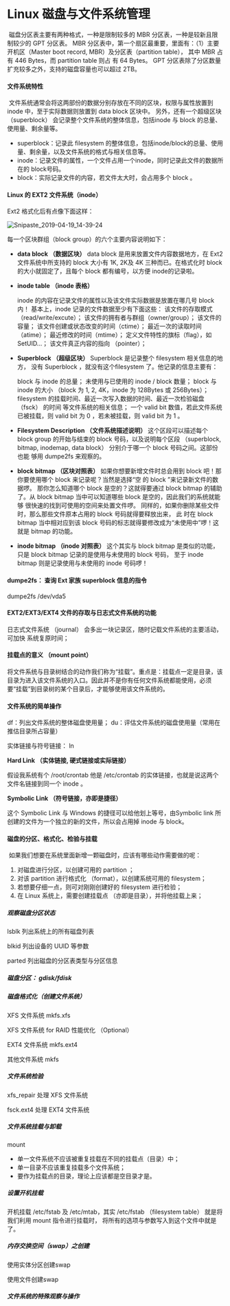 # Linux 磁盘与文件系统管理

​	磁盘分区表主要有两种格式，一种是限制较多的 MBR 分区表，一种是较新且限制较少的
GPT 分区表。
MBR 分区表中，第一个扇区最重要，里面有：（1）主要开机区（Master boot record,
MBR）及分区表（partition table）， 其中 MBR 占有 446 Bytes，而 partition table 则占
有 64 Bytes。
GPT 分区表除了分区数量扩充较多之外，支持的磁盘容量也可以超过 2TB。

#### 文件系统特性

​	文件系统通常会将这两部份的数据分别存放在不同的区块，权限与属性放置到 inode 中，至于实际数据则放置到 data block 区块中。 另外，还有一个超级区块 （superblock） 会记录整个文件系统的整体信息，包括inode 与 block 的总量、使用量、剩余量等。

- superblock：记录此 filesystem 的整体信息，包括inode/block的总量、使用量、剩余量，以及文件系统的格式与相关信息等。
- inode：记录文件的属性，一个文件占用一个inode，同时记录此文件的数据所在的 block号码。
- block：实际记录文件的内容，若文件太大时，会占用多个 block 。

#### Linux 的 EXT2 文件系统（inode）

Ext2 格式化后有点像下面这样：

![Snipaste_2019-04-19_14-39-24](images/Snipaste_2019-04-19_14-39-24.png)

每一个区块群组（block group）的六个主要内容说明如下：

- **data block （数据区块）**
  data block 是用来放置文件内容数据地方，在 Ext2 文件系统中所支持的 block 大小有 1K, 2K及 4K 三种而已。在格式化时 block 的大小就固定了，且每个 block 都有编号，以方便 inode的记录啦。

- **inode table （inode 表格）**

  inode 的内容在记录文件的属性以及该文件实际数据是放置在哪几号 block 内！ 基本上，inode 记录的文件数据至少有下面这些：
  该文件的存取模式（read/write/excute）；
  该文件的拥有者与群组（owner/group）；
  该文件的容量；
  该文件创建或状态改变的时间（ctime）；
  最近一次的读取时间（atime）；
  最近修改的时间（mtime）；
  定义文件特性的旗标（flag），如 SetUID...；
  该文件真正内容的指向 （pointer）；

- **Superblock （超级区块）**
  Superblock 是记录整个 filesystem 相关信息的地方， 没有 Superblock ，就没有这个filesystem 了。他记录的信息主要有：

  block 与 inode 的总量；
  未使用与已使用的 inode / block 数量；
  block 与 inode 的大小 （block 为 1, 2, 4K，inode 为 128Bytes 或 256Bytes）；
  filesystem 的挂载时间、最近一次写入数据的时间、最近一次检验磁盘 （fsck） 的时间
  等文件系统的相关信息；
  一个 valid bit 数值，若此文件系统已被挂载，则 valid bit 为 0 ，若未被挂载，则 valid bit
  为 1 。

- **Filesystem Description （文件系统描述说明）**
  这个区段可以描述每个 block group 的开始与结束的 block 号码，以及说明每个区段
  （superblock, bitmap, inodemap, data block） 分别介于哪一个 block 号码之间。这部份也能
  够用 dumpe2fs 来观察的。

- **block bitmap （区块对照表）**
  如果你想要新增文件时总会用到 block 吧！那你要使用哪个 block 来记录呢？当然是选择“空
  的 block ”来记录新文件的数据啰。 那你怎么知道哪个 block 是空的？这就得要通过 block
  bitmap 的辅助了。从 block bitmap 当中可以知道哪些 block 是空的，因此我们的系统就能够
  很快速的找到可使用的空间来处置文件啰。
  同样的，如果你删除某些文件时，那么那些文件原本占用的 block 号码就得要释放出来， 此
  时在 block bitmap 当中相对应到该 block 号码的标志就得要修改成为“未使用中”啰！这就是
  bitmap 的功能。

- **inode bitmap （inode 对照表）**
  这个其实与 block bitmap 是类似的功能，只是 block bitmap 记录的是使用与未使用的 block
  号码， 至于 inode bitmap 则是记录使用与未使用的 inode 号码啰！

  

#### dumpe2fs： 查询 Ext 家族 superblock 信息的指令

dumpe2fs /dev/vda5



#### EXT2/EXT3/EXT4 文件的存取与日志式文件系统的功能

日志式文件系统 （journal） 会多出一块记录区，随时记载文件系统的主要活动，可加快
系统复原时间；

#### 挂载点的意义 （mount point）

​	将文件系统与目录树结合的动作我们称为“挂载”。重点是：挂载点一定是目录，该目录为进入该文件系统的入口。因此并不是你有任何文件系统都能使用，必须要“挂载”到目录树的某个目录后，才能够使用该文件系统的。

#### 文件系统的简单操作

df：列出文件系统的整体磁盘使用量；
du：评估文件系统的磁盘使用量（常用在推估目录所占容量）

实体链接与符号链接： ln

**Hard Link （实体链接, 硬式链接或实际链接）**

假设我系统有个 /root/crontab 他是 /etc/crontab 的实体链接，也就是说这两个文件名链接到同一个 inode 。

**Symbolic Link （符号链接，亦即是捷径）**

这个 Symbolic Link 与 Windows 的捷径可以给他划上等号，由Symbolic link 所创建的文件为一个独立的新的文件，所以会占用掉 inode 与 block。

#### 磁盘的分区、格式化、检验与挂载

​	如果我们想要在系统里面新增一颗磁盘时，应该有哪些动作需要做的呢：
1. 对磁盘进行分区，以创建可用的 partition ；
2. 对该 partition 进行格式化 （format），以创建系统可用的 filesystem；
3. 若想要仔细一点，则可对刚刚创建好的 filesystem 进行检验；
4. 在 Linux 系统上，需要创建挂载点 （亦即是目录），并将他挂载上来；

##### 观察磁盘分区状态

lsblk 列出系统上的所有磁盘列表

blkid 列出设备的 UUID 等参数

parted 列出磁盘的分区表类型与分区信息

##### 磁盘分区： gdisk/fdisk



##### 磁盘格式化（创建文件系统）

XFS 文件系统 mkfs.xfs

XFS 文件系统 for RAID 性能优化 （Optional）

EXT4 文件系统 mkfs.ext4

其他文件系统 mkfs

##### 文件系统检验

xfs_repair 处理 XFS 文件系统

fsck.ext4 处理 EXT4 文件系统

##### 文件系统挂载与卸载

mount

- 单一文件系统不应该被重复挂载在不同的挂载点（目录）中；
- 单一目录不应该重复挂载多个文件系统；
- 要作为挂载点的目录，理论上应该都是空目录才是。

##### 设置开机挂载

开机挂载 /etc/fstab 及 /etc/mtab，其实 /etc/fstab （filesystem table） 就是将我们利用 mount 指令进行挂载时， 将所有的选项与参数写入到这个文件中就是了。

##### 内存交换空间（swap）之创建

使用实体分区创建swap

使用文件创建swap

##### 文件系统的特殊观察与操作